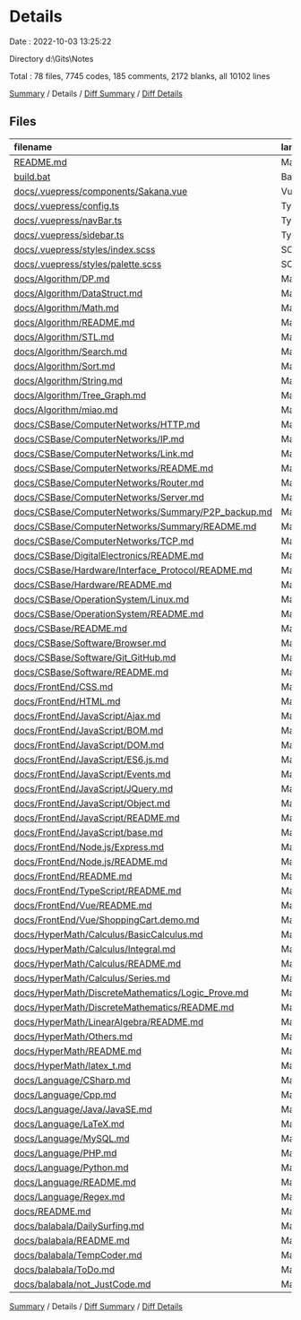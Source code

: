 # Details

Date : 2022-10-03 13:25:22

Directory d:\\Gits\\Notes

Total : 78 files,  7745 codes, 185 comments, 2172 blanks, all 10102 lines

[Summary](results.md) / Details / [Diff Summary](diff.md) / [Diff Details](diff-details.md)

## Files
| filename | language | code | comment | blank | total |
| :--- | :--- | ---: | ---: | ---: | ---: |
| [README.md](/README.md) | Markdown | 1 | 0 | 0 | 1 |
| [build.bat](/build.bat) | Batch | 8 | 0 | 4 | 12 |
| [docs/.vuepress/components/Sakana.vue](/docs/.vuepress/components/Sakana.vue) | Vue | 18 | 0 | 4 | 22 |
| [docs/.vuepress/config.ts](/docs/.vuepress/config.ts) | TypeScript | 53 | 1 | 11 | 65 |
| [docs/.vuepress/navBar.ts](/docs/.vuepress/navBar.ts) | TypeScript | 94 | 0 | 2 | 96 |
| [docs/.vuepress/sidebar.ts](/docs/.vuepress/sidebar.ts) | TypeScript | 0 | 16 | 2 | 18 |
| [docs/.vuepress/styles/index.scss](/docs/.vuepress/styles/index.scss) | SCSS | 79 | 1 | 11 | 91 |
| [docs/.vuepress/styles/palette.scss](/docs/.vuepress/styles/palette.scss) | SCSS | 3 | 0 | 1 | 4 |
| [docs/Algorithm/DP.md](/docs/Algorithm/DP.md) | Markdown | 133 | 3 | 36 | 172 |
| [docs/Algorithm/DataStruct.md](/docs/Algorithm/DataStruct.md) | Markdown | 193 | 3 | 37 | 233 |
| [docs/Algorithm/Math.md](/docs/Algorithm/Math.md) | Markdown | 380 | 3 | 86 | 469 |
| [docs/Algorithm/README.md](/docs/Algorithm/README.md) | Markdown | 125 | 3 | 26 | 154 |
| [docs/Algorithm/STL.md](/docs/Algorithm/STL.md) | Markdown | 372 | 3 | 96 | 471 |
| [docs/Algorithm/Search.md](/docs/Algorithm/Search.md) | Markdown | 166 | 3 | 27 | 196 |
| [docs/Algorithm/Sort.md](/docs/Algorithm/Sort.md) | Markdown | 317 | 3 | 66 | 386 |
| [docs/Algorithm/String.md](/docs/Algorithm/String.md) | Markdown | 5 | 0 | 2 | 7 |
| [docs/Algorithm/Tree_Graph.md](/docs/Algorithm/Tree_Graph.md) | Markdown | 4 | 0 | 3 | 7 |
| [docs/Algorithm/miao.md](/docs/Algorithm/miao.md) | Markdown | 93 | 3 | 31 | 127 |
| [docs/CSBase/ComputerNetworks/HTTP.md](/docs/CSBase/ComputerNetworks/Application/HTTP.md) | Markdown | 137 | 3 | 44 | 184 |
| [docs/CSBase/ComputerNetworks/IP.md](/docs/CSBase/ComputerNetworks/IP.md) | Markdown | 5 | 3 | 7 | 15 |
| [docs/CSBase/ComputerNetworks/Link.md](/docs/CSBase/ComputerNetworks/Link.md) | Markdown | 5 | 3 | 7 | 15 |
| [docs/CSBase/ComputerNetworks/README.md](/docs/CSBase/ComputerNetworks/README.md) | Markdown | 49 | 0 | 8 | 57 |
| [docs/CSBase/ComputerNetworks/Router.md](/docs/CSBase/ComputerNetworks/Router.md) | Markdown | 5 | 3 | 7 | 15 |
| [docs/CSBase/ComputerNetworks/Server.md](/docs/CSBase/ComputerNetworks/Server.md) | Markdown | 5 | 3 | 7 | 15 |
| [docs/CSBase/ComputerNetworks/Summary/P2P_backup.md](/docs/CSBase/ComputerNetworks/Summary/P2P_backup.md) | Markdown | 89 | 3 | 63 | 155 |
| [docs/CSBase/ComputerNetworks/Summary/README.md](/docs/CSBase/ComputerNetworks/Summary/README.md) | Markdown | 249 | 3 | 135 | 387 |
| [docs/CSBase/ComputerNetworks/TCP.md](/docs/CSBase/ComputerNetworks/TCP.md) | Markdown | 5 | 3 | 7 | 15 |
| [docs/CSBase/DigitalElectronics/README.md](/docs/CSBase/DigitalElectronics/README.md) | Markdown | 3 | 0 | 5 | 8 |
| [docs/CSBase/Hardware/Interface_Protocol/README.md](/docs/CSBase/Hardware/Interface_Protocol/README.md) | Markdown | 98 | 3 | 53 | 154 |
| [docs/CSBase/Hardware/README.md](/docs/CSBase/Hardware/README.md) | Markdown | 7 | 0 | 3 | 10 |
| [docs/CSBase/OperationSystem/Linux.md](/docs/CSBase/OperationSystem/Linux.md) | Markdown | 5 | 0 | 2 | 7 |
| [docs/CSBase/OperationSystem/README.md](/docs/CSBase/OperationSystem/README.md) | Markdown | 0 | 0 | 1 | 1 |
| [docs/CSBase/README.md](/docs/CSBase/README.md) | Markdown | 24 | 5 | 8 | 37 |
| [docs/CSBase/Software/Browser.md](/docs/CSBase/Software/Browser.md) | Markdown | 5 | 3 | 7 | 15 |
| [docs/CSBase/Software/Git_GitHub.md](/docs/CSBase/Software/Git_GitHub.md) | Markdown | 64 | 21 | 34 | 119 |
| [docs/CSBase/Software/README.md](/docs/CSBase/Software/README.md) | Markdown | 3 | 0 | 5 | 8 |
| [docs/FrontEnd/CSS.md](/docs/FrontEnd/CSS.md) | Markdown | 445 | 3 | 68 | 516 |
| [docs/FrontEnd/HTML.md](/docs/FrontEnd/HTML.md) | Markdown | 114 | 3 | 32 | 149 |
| [docs/FrontEnd/JavaScript/Ajax.md](/docs/FrontEnd/JavaScript/Ajax.md) | Markdown | 340 | 3 | 64 | 407 |
| [docs/FrontEnd/JavaScript/BOM.md](/docs/FrontEnd/JavaScript/BOM.md) | Markdown | 52 | 3 | 23 | 78 |
| [docs/FrontEnd/JavaScript/DOM.md](/docs/FrontEnd/JavaScript/DOM.md) | Markdown | 157 | 3 | 63 | 223 |
| [docs/FrontEnd/JavaScript/ES6.js.md](/docs/FrontEnd/JavaScript/ES6.js.md) | Markdown | 126 | 3 | 20 | 149 |
| [docs/FrontEnd/JavaScript/Events.md](/docs/FrontEnd/JavaScript/Events.md) | Markdown | 189 | 3 | 65 | 257 |
| [docs/FrontEnd/JavaScript/JQuery.md](/docs/FrontEnd/JavaScript/JQuery.md) | Markdown | 98 | 3 | 43 | 144 |
| [docs/FrontEnd/JavaScript/Object.md](/docs/FrontEnd/JavaScript/Object.md) | Markdown | 311 | 3 | 88 | 402 |
| [docs/FrontEnd/JavaScript/README.md](/docs/FrontEnd/JavaScript/README.md) | Markdown | 35 | 3 | 25 | 63 |
| [docs/FrontEnd/JavaScript/base.md](/docs/FrontEnd/JavaScript/base.md) | Markdown | 151 | 3 | 53 | 207 |
| [docs/FrontEnd/Node.js/Express.md](/docs/FrontEnd/Node.js/Express.md) | Markdown | 83 | 3 | 22 | 108 |
| [docs/FrontEnd/Node.js/README.md](/docs/FrontEnd/Node.js/README.md) | Markdown | 170 | 3 | 58 | 231 |
| [docs/FrontEnd/README.md](/docs/FrontEnd/README.md) | Markdown | 13 | 0 | 3 | 16 |
| [docs/FrontEnd/TypeScript/README.md](/docs/FrontEnd/TypeScript/README.md) | Markdown | 90 | 3 | 19 | 112 |
| [docs/FrontEnd/Vue/README.md](/docs/FrontEnd/Vue/README.md) | Markdown | 391 | 9 | 99 | 499 |
| [docs/FrontEnd/Vue/ShoppingCart.demo.md](/docs/FrontEnd/Vue/ShoppingCart.demo.md) | Markdown | 132 | 0 | 44 | 176 |
| [docs/HyperMath/Calculus/BasicCalculus.md](/docs/HyperMath/Calculus/BasicCalculus.md) | Markdown | 7 | 0 | 7 | 14 |
| [docs/HyperMath/Calculus/Integral.md](/docs/HyperMath/Calculus/Integral.md) | Markdown | 0 | 0 | 1 | 1 |
| [docs/HyperMath/Calculus/README.md](/docs/HyperMath/Calculus/README.md) | Markdown | 10 | 0 | 7 | 17 |
| [docs/HyperMath/Calculus/Series.md](/docs/HyperMath/Calculus/Series.md) | Markdown | 0 | 0 | 1 | 1 |
| [docs/HyperMath/DiscreteMathematics/Logic_Prove.md](/docs/HyperMath/DiscreteMathematics/Logic_Prove.md) | Markdown | 96 | 3 | 51 | 150 |
| [docs/HyperMath/DiscreteMathematics/README.md](/docs/HyperMath/DiscreteMathematics/README.md) | Markdown | 7 | 0 | 3 | 10 |
| [docs/HyperMath/LinearAlgebra/README.md](/docs/HyperMath/LinearAlgebra/README.md) | Markdown | 0 | 0 | 1 | 1 |
| [docs/HyperMath/Others.md](/docs/HyperMath/Others.md) | Markdown | 0 | 0 | 1 | 1 |
| [docs/HyperMath/README.md](/docs/HyperMath/README.md) | Markdown | 12 | 0 | 6 | 18 |
| [docs/HyperMath/latex_t.md](/docs/HyperMath/latex_t.md) | Markdown | 105 | 3 | 28 | 136 |
| [docs/Language/CSharp.md](/docs/Language/CSharp.md) | Markdown | 5 | 0 | 2 | 7 |
| [docs/Language/Cpp.md](/docs/Language/Cpp.md) | Markdown | 313 | 3 | 50 | 366 |
| [docs/Language/Java/JavaSE.md](/docs/Language/Java/JavaSE.md) | Markdown | 213 | 3 | 37 | 253 |
| [docs/Language/LaTeX.md](/docs/Language/LaTeX.md) | Markdown | 21 | 3 | 16 | 40 |
| [docs/Language/MySQL.md](/docs/Language/MySQL.md) | Markdown | 468 | 3 | 83 | 554 |
| [docs/Language/PHP.md](/docs/Language/PHP.md) | Markdown | 262 | 3 | 54 | 319 |
| [docs/Language/Python.md](/docs/Language/Python.md) | Markdown | 4 | 0 | 4 | 8 |
| [docs/Language/README.md](/docs/Language/README.md) | Markdown | 17 | 0 | 5 | 22 |
| [docs/Language/Regex.md](/docs/Language/Regex.md) | Markdown | 79 | 3 | 38 | 120 |
| [docs/README.md](/docs/README.md) | Markdown | 45 | 0 | 10 | 55 |
| [docs/balabala/DailySurfing.md](/docs/balabala/DailySurfing/README.md) | Markdown | 98 | 0 | 35 | 133 |
| [docs/balabala/README.md](/docs/balabala/README.md) | Markdown | 35 | 3 | 19 | 57 |
| [docs/balabala/TempCoder.md](/docs/balabala/TempCoder.md) | Markdown | 187 | 3 | 41 | 231 |
| [docs/balabala/ToDo.md](/docs/balabala/ToDo.md) | Markdown | 28 | 3 | 12 | 43 |
| [docs/balabala/not_JustCode.md](/docs/balabala/not_JustCode.md) | Markdown | 34 | 3 | 23 | 60 |

[Summary](results.md) / Details / [Diff Summary](diff.md) / [Diff Details](diff-details.md)